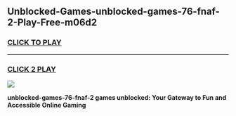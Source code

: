 
## Unblocked-Games-unblocked-games-76-fnaf-2-Play-Free-m06d2
<h3>
<a href="https://premium76.site?title=unblocked-games-76-fnaf-2&ref=20A">CLICK TO PLAY</a></h3>
<hr>

<h3>
<a href="https://premium76.site?title=unblocked-games-76-fnaf-2&ref=20A">CLICK 2 PLAY</a>
  
</h3>

<a href="https://premium76.site?title=unblocked-games-76-fnaf-2&ref=20A"><img src="https://clearcache.store/games.png"></a>


**unblocked-games-76-fnaf-2 games unblocked: Your Gateway to Fun and Accessible Online Gaming**
